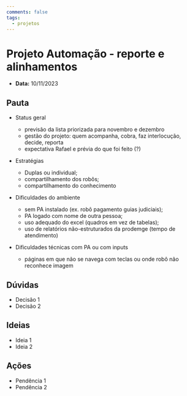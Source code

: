 ```yaml
---
comments: false
tags:
  - projetos
---
```


# Projeto Automação - reporte e alinhamentos

- **Data:** 10/11/2023

## Pauta
- Status geral
  - previsão da lista priorizada para novembro e dezembro
  - gestão do projeto: quem acompanha, cobra, faz interlocução, decide, reporta
  - expectativa Rafael e prévia do que foi feito (?)
 
- Estratégias
  - Duplas ou individual;
  - compartilhamento dos robôs;
  - compartilhamento do conhecimento 

- Dificuldades do ambiente
  - sem PA instalado (ex. robô pagamento guias judiciais);
  - PA logado com nome de outra pessoa;
  - uso adequado do excel (quadros em vez de tabelas);
  - uso de relatórios não-estruturados da prodemge (tempo de atendimento) 
- Dificuldades técnicas com PA ou com inputs
  - páginas em que não se navega com teclas ou onde robô não reconhece imagem 

## Dúvidas
- Decisão 1
- Decisão 2

## Ideias
- Ideia 1
- Ideia 2

## Ações
- Pendência 1
- Pendência 2

